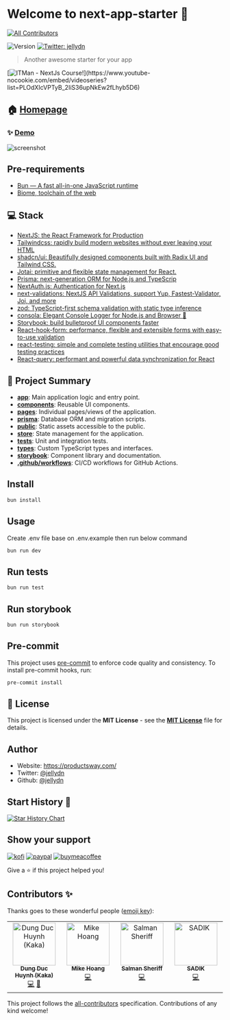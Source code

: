# Welcome to next-app-starter 👋

<!-- ALL-CONTRIBUTORS-BADGE:START - Do not remove or modify this section -->

[![All Contributors](https://img.shields.io/badge/all_contributors-4-orange.svg?style=flat-square)](#contributors-)

<!-- ALL-CONTRIBUTORS-BADGE:END -->

![Version](https://img.shields.io/badge/version-0.1.0-blue.svg?cacheSeconds=2592000)
[![Twitter: jellydn](https://img.shields.io/twitter/follow/jellydn.svg?style=social)](https://twitter.com/jellydn)

> Another awesome starter for your app

[![ITMan - NextJs Course!](https://i.ytimg.com/vi/CwjySicuyGQ/hqdefault.jpg?sqp=-oaymwEXCNACELwBSFryq4qpAwkIARUAAIhCGAE=&rs=AOn4CLB1EtLZ4uPu5V_IEKBZ4jQQsDlIzg")](https://www.youtube-nocookie.com/embed/videoseries?list=PLOdXIcVPTyB_2IiS36upNkEw2fLhyb5D6)

## 🏠 [Homepage](https://github.com/jellydn/next-app-starter)

### ✨ [Demo](https://next-app-starter.vercel.app)

![screenshot](./screenshot.png)

## Pre-requirements

- [Bun — A fast all-in-one JavaScript runtime](https://bun.sh/)
- [Biome, toolchain of the web](https://biomejs.dev/)

## 💻 Stack

- [NextJS: the React Framework for Production](https://nextjs.org/docs)
- [Tailwindcss: rapidly build modern websites without ever leaving your HTML](https://tailwindcss.com/)
- [shadcn/ui: Beautifully designed components built with Radix UI and Tailwind CSS.](https://github.com/shadcn/ui)
- [Jotai: primitive and flexible state management for React.](https://docs.pmnd.rs/jotai/introduction)
- [Prisma: next-generation ORM for Node.js and TypeScrip](https://www.prisma.io/)
- [NextAuth.js: Authentication for Next.js](https://next-auth.js.org/v3/getting-started/introduction)
- [next-validations: NextJS API Validations, support Yup, Fastest-Validator, Joi, and more](https://next-validations.productsway.com/)
- [zod: TypeScript-first schema validation with static type inference](https://github.com/colinhacks/zod)
- [consola: Elegant Console Logger for Node.js and Browser 🐨](https://github.com/unjs/consola)
- [Storybook: build bulletproof UI components faster](https://storybook.js.org)
- [React-hook-form: performance, flexible and extensible forms with easy-to-use validation](https://www.react-hook-form.com/)
- [react-testing: simple and complete testing utilities that encourage good testing practices](https://testing-library.com/)
- [React-query: performant and powerful data synchronization for React](https://react-query.tanstack.com/)

## 📝 Project Summary

- [**app**](app): Main application logic and entry point.
- [**components**](components): Reusable UI components.
- [**pages**](pages): Individual pages/views of the application.
- [**prisma**](prisma): Database ORM and migration scripts.
- [**public**](public): Static assets accessible to the public.
- [**store**](store): State management for the application.
- [**tests**](tests): Unit and integration tests.
- [**types**](types): Custom TypeScript types and interfaces.
- [**storybook**](storybook): Component library and documentation.
- [**.github/workflows**](.github/workflows): CI/CD workflows for GitHub Actions.

## Install

```sh
bun install
```

## Usage

Create .env file base on .env.example then run below command

```sh
bun run dev
```

## Run tests

```sh
bun run test
```

## Run storybook

```sh
bun run storybook
```

## Pre-commit

This project uses [pre-commit](https://pre-commit.com/) to enforce code quality and consistency. To install pre-commit hooks, run:

```sh
pre-commit install
```

## 📄 License

This project is licensed under the **MIT License** - see the [**MIT License**](https://github.com/jellydn/next-app-starter/blob/main/LICENSE) file for details.

## Author

- Website: https://productsway.com/
- Twitter: [@jellydn](https://twitter.com/jellydn)
- Github: [@jellydn](https://github.com/jellydn)

## Start History 🌟

[![Star History Chart](https://api.star-history.com/svg?repos=jellydn/next-app-starter&type=Date)](https://star-history.com/#jellydn/next-app-starter)

## Show your support

[![kofi](https://img.shields.io/badge/Ko--fi-F16061?style=for-the-badge&logo=ko-fi&logoColor=white)](https://ko-fi.com/dunghd)
[![paypal](https://img.shields.io/badge/PayPal-00457C?style=for-the-badge&logo=paypal&logoColor=white)](https://paypal.me/dunghd)
[![buymeacoffee](https://img.shields.io/badge/Buy_Me_A_Coffee-FFDD00?style=for-the-badge&logo=buy-me-a-coffee&logoColor=black)](https://www.buymeacoffee.com/dunghd)

Give a ⭐️ if this project helped you!

## Contributors ✨

Thanks goes to these wonderful people ([emoji key](https://allcontributors.org/docs/en/emoji-key)):

<!-- ALL-CONTRIBUTORS-LIST:START - Do not remove or modify this section -->
<!-- prettier-ignore-start -->
<!-- markdownlint-disable -->
<table>
  <tbody>
    <tr>
      <td align="center" valign="top" width="14.28%"><a href="https://productsway.com/"><img src="https://avatars.githubusercontent.com/u/870029?v=4?s=100" width="100px;" alt="Dung Duc Huynh (Kaka)"/><br /><sub><b>Dung Duc Huynh (Kaka)</b></sub></a><br /><a href="https://github.com/jellydn/next-app-starter/commits?author=jellydn" title="Code">💻</a> <a href="https://github.com/jellydn/next-app-starter/commits?author=jellydn" title="Documentation">📖</a></td>
      <td align="center" valign="top" width="14.28%"><a href="https://mike-hoang-dev.vercel.app/"><img src="https://avatars.githubusercontent.com/u/25890552?v=4?s=100" width="100px;" alt="Mike Hoang"/><br /><sub><b>Mike Hoang</b></sub></a><br /><a href="https://github.com/jellydn/next-app-starter/commits?author=mikah13" title="Code">💻</a></td>
      <td align="center" valign="top" width="14.28%"><a href="https://github.com/salmansheri"><img src="https://avatars.githubusercontent.com/u/95226945?v=4?s=100" width="100px;" alt="Salman Sheriff"/><br /><sub><b>Salman Sheriff</b></sub></a><br /><a href="https://github.com/jellydn/next-app-starter/commits?author=salmansheri" title="Code">💻</a></td>
      <td align="center" valign="top" width="14.28%"><a href="http://sadik.is-a.dev"><img src="https://avatars.githubusercontent.com/u/139070345?v=4?s=100" width="100px;" alt="SADIK"/><br /><sub><b>SADIK</b></sub></a><br /><a href="https://github.com/jellydn/next-app-starter/commits?author=square-story" title="Code">💻</a></td>
    </tr>
  </tbody>
</table>

<!-- markdownlint-restore -->
<!-- prettier-ignore-end -->

<!-- ALL-CONTRIBUTORS-LIST:END -->

This project follows the [all-contributors](https://github.com/all-contributors/all-contributors) specification. Contributions of any kind welcome!
